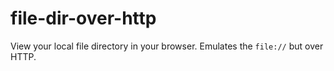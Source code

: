 file-dir-over-http
==

View your local file directory in your browser. Emulates the `file://` but over HTTP.

